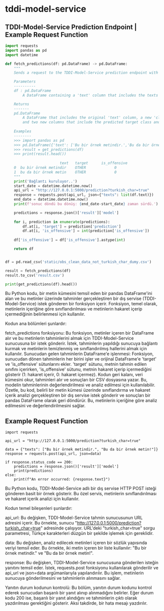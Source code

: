 # tddi-model-service


## TDDI-Model-Service Prediction Endpoint | Example Request Function

```python
import requests
import pandas as pd
import datetime

def fetch_predictions(df: pd.DataFrame) -> pd.DataFrame:
    """
    Sends a request to the TDDI-Model-Service prediction endpoint with a given DataFrame and retrieves the predictions for each text in the DataFrame.

    Parameters
    ----------
    df : pd.DataFrame
        A DataFrame containing a 'text' column that includes the texts to be predicted.

    Returns
    -------
    pd.DataFrame
        A DataFrame that includes the original 'text' column, a new 'clean_text' column that includes the cleaned version of the texts, 
        and two new columns that include the predicted target class and whether the text is offensive or not.
        
    Examples
    --------
    >>> import pandas as pd
    >>> pd.DataFrame({'text': ['Bu bir örnek metindir.','Bu da bir örnek metin!']})
    >>> result = get_predictions(df)
    >>> print(result.head())
    
                         text   target      is_offensive
    0  bu bir örnek metindir    OTHER             0
    1  bu da bir örnek metin    OTHER             0
    """
    print('Bağlantı kuruluyor..')
    start_date = datetime.datetime.now()
    api_url = "http://127.0.0.1:5000/prediction?turkish_char=true"
    response = requests.post(api_url, json={"texts": list(df.text)})
    end_date = datetime.datetime.now()
    print(f'sonuc döndü bu dönüş: {end_date-start_date} zaman sürdü.')

    predictions = response.json()['result']['model']
    
    for i, prediction in enumerate(predictions):
        df.at[i, 'target'] = prediction['prediction']
        df.at[i, 'is_offensive'] = int(prediction['is_offensive'])
    
    df['is_offensive'] = df['is_offensive'].astype(int)

    return df


df = pd.read_csv('static/obs_clean_data_not_turkish_char_dumy.csv')

result = fetch_predictions(df)
result.to_csv('result.csv')

print(get_predictions(df).head())
```

Bu Python kodu, bir metin kümesini temsil eden bir pandas DataFrame'ini alan ve bu metinler üzerinde tahminler gerçekleştiren bir dış servise (TDDI-Model-Service) istek gönderen bir fonksiyon içerir. Fonksiyon, temel olarak, metinlerin içeriğine göre sınıflandırılması ve metinlerin hakaret içerip içermediğinin belirlenmesi için kullanılır.

Kodun ana bölümleri şunlardır:

fetch_predictions fonksiyonu: Bu fonksiyon, metinler içeren bir DataFrame alır ve bu metinlerin tahminlerini almak için TDDI-Model-Service sunucusuna bir istek gönderir. İstek, tahminlerin yapıldığı sunucuya bağlantı kurmak ve metinlerin temizlenmiş ve sınıflandırılmış hallerini almak için kullanılır.
Sunucudan gelen tahminlerin DataFrame'e işlenmesi: Fonksiyon, sunucudan dönen tahminlerin her birini işler ve orijinal DataFrame'e 'target' ve 'is_offensive' sütunlarını ekler. 'target' sütunu, metnin tahmin edilen sınıfını içerirken, 'is_offensive' sütunu, metnin hakaret içerip içermediğini gösterir (1: hakaret içerir, 0: hakaret içermez).
Kodun geri kalanı, veri kümesini okur, tahminleri alır ve sonuçları bir CSV dosyasına yazar. Bu, modelin tahminlerinin değerlendirilmesi ve analiz edilmesi için kullanılabilir.
Özetle, bu kod, belirli bir metin kümesi üzerinde sınıflandırma ve hakaret içerik analizi gerçekleştiren bir dış servise istek gönderir ve sonuçları bir pandas DataFrame olarak geri döndürür. Bu, metinlerin içeriğine göre analiz edilmesini ve değerlendirilmesini sağlar.




## Example Request Function


```
import requests

api_url = "http://127.0.0.1:5000/prediction?turkish_char=true"

data = {"texts": ["Bu bir örnek metindir.", "Bu da bir örnek metin!"]}
response = requests.post(api_url, json=data)

if response.status_code == 200:
    predictions = response.json()['result']['model']
    print(predictions)
else:
    print(f"An error occurred: {response.text}")
```

Bu Python kodu, TDDI-Model-Service adlı bir dış servise HTTP POST isteği gönderen basit bir örnek gösterir. Bu özel servis, metinlerin sınıflandırılması ve hakaret içerik analizi için kullanılır.

Kodun temel bileşenleri şunlardır:

api_url: Bu değişken, TDDI-Model-Service tahmin sunucusunun URL adresini içerir. Bu örnekte, sunucu "http://127.0.0.1:5000/prediction?turkish_char=true" adresinde çalışıyor. URL'deki "turkish_char=true" sorgu parametresi, Türkçe karakterleri düzgün bir şekilde işlemek için gereklidir.

data: Bu değişken, analiz edilecek metinleri içeren bir sözlük yapısında veriyi temsil eder. Bu örnekte, iki metin içeren bir liste kullanılır: "Bu bir örnek metindir." ve "Bu da bir örnek metin!".

response: Bu değişken, TDDI-Model-Service sunucusuna gönderilen isteğin yanıtını temsil eder. İstek, requests.post fonksiyonu kullanılarak gönderilir ve api_url ve json=data argümanlarıyla yapılandırılır. Bu işlem, metinlerin sunucuya gönderilmesini ve tahminlerin alınmasını sağlar.

Yanıtın durum kodunun kontrolü: Bu bölüm, yanıtın durum kodunu kontrol ederek sunucudan başarılı bir yanıt alınıp alınmadığını belirler. Eğer durum kodu 200 ise, başarılı bir yanıt alındığını ve tahminlerin çıktı olarak yazdırılması gerektiğini gösterir. Aksi takdirde, bir hata mesajı yazdırılır.

